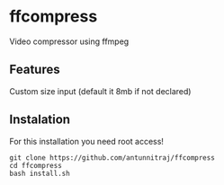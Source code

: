 # ffcompress
Video compressor using ffmpeg
## Features
Custom size input (default it 8mb if not declared)
## Instalation
For this installation you need root access!
``` 
git clone https://github.com/antunnitraj/ffcompress
cd ffcompress
bash install.sh
```
